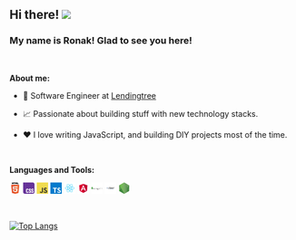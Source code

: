  <!-- welcome message -->
 <h2>Hi there! <img src="https://media.giphy.com/media/hvRJCLFzcasrR4ia7z/giphy.gif" width="25px"></h2>
  
  <h3>My name is Ronak! Glad to see you here!</h3>
  
  <br/>
  
  **About me:**

  - 💼 Software Engineer at [Lendingtree](https://www.lendingtree.com/)

  - 📈 Passionate about building stuff with new technology stacks.

  - ❤️ I love writing JavaScript, and building DIY projects most of the time.

<br/>

 **Languages and Tools:**  
 
  <code><img height="20" src="https://raw.githubusercontent.com/github/explore/5c058a388828bb5fde0bcafd4bc867b5bb3f26f3/topics/html/html.png"></code>
  <code><img height="20" src="https://raw.githubusercontent.com/github/explore/5c058a388828bb5fde0bcafd4bc867b5bb3f26f3/topics/css/css.png"></code>
  <code><img height="20" src="https://raw.githubusercontent.com/github/explore/80688e429a7d4ef2fca1e82350fe8e3517d3494d/topics/javascript/javascript.png"></code>
  <code><img height="20" src="https://raw.githubusercontent.com/github/explore/80688e429a7d4ef2fca1e82350fe8e3517d3494d/topics/typescript/typescript.png"></code>
  <code><img height="20" src="https://raw.githubusercontent.com/github/explore/80688e429a7d4ef2fca1e82350fe8e3517d3494d/topics/react/react.png"></code>
  <code><img height="20" src="https://raw.githubusercontent.com/github/explore/5c058a388828bb5fde0bcafd4bc867b5bb3f26f3/topics/angular/angular.png"></code>
  <code><img height="20" src="https://raw.githubusercontent.com/github/explore/5c058a388828bb5fde0bcafd4bc867b5bb3f26f3/topics/mongodb/mongodb.png"></code>
  <code><img height="20" src="https://raw.githubusercontent.com/github/explore/5c058a388828bb5fde0bcafd4bc867b5bb3f26f3/topics/jquery/jquery.png"></code>
  <code><img height="20" src="https://raw.githubusercontent.com/github/explore/80688e429a7d4ef2fca1e82350fe8e3517d3494d/topics/nodejs/nodejs.png"></code>

  <!--  <img  src="https://profile-counter.glitch.me/sharmaronak188/count.svg" /> -->

<br/>

  [![Top Langs](https://github-readme-stats.vercel.app/api/top-langs/?username=sharmaronak188&layout=compact&theme=radical)](https://github.com/anuraghazra/github-readme-stats) 
<br/>
